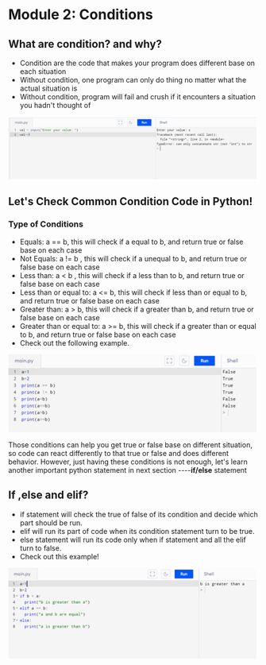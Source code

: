 # Module 2: Conditions
## What are condition? and why?

* Condition are the code that makes your program does different base on 
    each situation
* Without condition, one program can only do thing no matter what the actual situation is
* Without condition, program will fail and crush if it encounters a situation you hadn't thought of
<img src="https://github.com/anorris25/BeginnerCSManual/blob/main/Images/error.png" alt="app store" width="500"/>

## Let's Check Common Condition Code in Python!
### Type of Conditions
- Equals: a == b, this will check if a equal to b, and return true or false base on each case
- Not Equals: a != b , this will check if a unequal to b, and return true or false base on each case
- Less than: a < b , this will check if a less than to b, and return true or false base on each case
- Less than or equal to: a <= b, this will check if less than or equal to b, and return true or false base on each case
- Greater than: a > b, this will check if a greater than b, and return true or false base on each case
- Greater than or equal to: a >= b, this will check if a greater than or equal to b, and return true or false base on each case
- Check out the following example.
<img src="https://github.com/anorris25/BeginnerCSManual/blob/main/Images/condition0.png" alt="app store" width="500"/>

Those conditions can help you get true or false base on different situation, so code can react differently to that true or false and does different behavior. However, just having these conditions is not enough, let's learn another important python statement in next section ----**if/else** statement

## If ,else and elif?
- if statement will check the true of false of its condition and decide which part should be run.
- elif will run its part of code when its condition statement turn to be true.
- else statement will run its code only when if statement and all the elif turn to false.
- Check out this example!
<img src="https://github.com/anorris25/BeginnerCSManual/blob/main/Images/c1.png" alt="app store" width="500"/>






